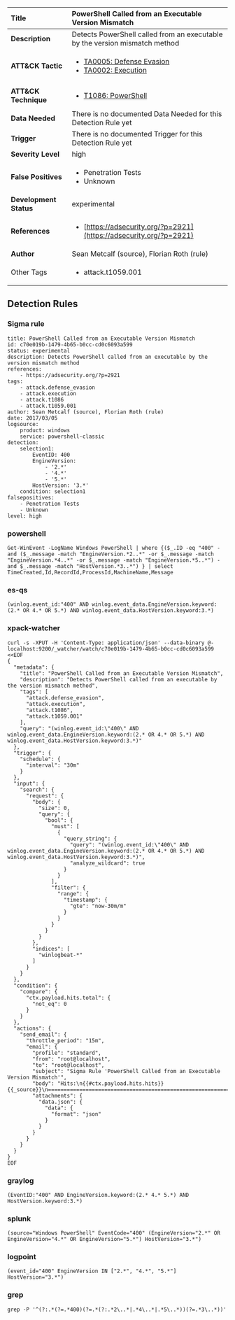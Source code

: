 | Title                    | PowerShell Called from an Executable Version Mismatch       |
|:-------------------------|:------------------|
| **Description**          | Detects PowerShell called from an executable by the version mismatch method |
| **ATT&amp;CK Tactic**    |  <ul><li>[TA0005: Defense Evasion](https://attack.mitre.org/tactics/TA0005)</li><li>[TA0002: Execution](https://attack.mitre.org/tactics/TA0002)</li></ul>  |
| **ATT&amp;CK Technique** | <ul><li>[T1086: PowerShell](https://attack.mitre.org/techniques/T1086)</li></ul>  |
| **Data Needed**          |  There is no documented Data Needed for this Detection Rule yet  |
| **Trigger**              |  There is no documented Trigger for this Detection Rule yet  |
| **Severity Level**       | high |
| **False Positives**      | <ul><li>Penetration Tests</li><li>Unknown</li></ul>  |
| **Development Status**   | experimental |
| **References**           | <ul><li>[https://adsecurity.org/?p=2921](https://adsecurity.org/?p=2921)</li></ul>  |
| **Author**               | Sean Metcalf (source), Florian Roth (rule) |
| Other Tags           | <ul><li>attack.t1059.001</li></ul> | 

## Detection Rules

### Sigma rule

```
title: PowerShell Called from an Executable Version Mismatch
id: c70e019b-1479-4b65-b0cc-cd0c6093a599
status: experimental
description: Detects PowerShell called from an executable by the version mismatch method
references:
    - https://adsecurity.org/?p=2921
tags:
    - attack.defense_evasion
    - attack.execution
    - attack.t1086
    - attack.t1059.001
author: Sean Metcalf (source), Florian Roth (rule)
date: 2017/03/05
logsource:
    product: windows
    service: powershell-classic
detection:
    selection1:
        EventID: 400
        EngineVersion:
            - '2.*'
            - '4.*'
            - '5.*'
        HostVersion: '3.*'
    condition: selection1
falsepositives:
    - Penetration Tests
    - Unknown
level: high

```





### powershell
    
```
Get-WinEvent -LogName Windows PowerShell | where {($_.ID -eq "400" -and ($_.message -match "EngineVersion.*2..*" -or $_.message -match "EngineVersion.*4..*" -or $_.message -match "EngineVersion.*5..*") -and $_.message -match "HostVersion.*3..*") } | select TimeCreated,Id,RecordId,ProcessId,MachineName,Message
```


### es-qs
    
```
(winlog.event_id:"400" AND winlog.event_data.EngineVersion.keyword:(2.* OR 4.* OR 5.*) AND winlog.event_data.HostVersion.keyword:3.*)
```


### xpack-watcher
    
```
curl -s -XPUT -H 'Content-Type: application/json' --data-binary @- localhost:9200/_watcher/watch/c70e019b-1479-4b65-b0cc-cd0c6093a599 <<EOF
{
  "metadata": {
    "title": "PowerShell Called from an Executable Version Mismatch",
    "description": "Detects PowerShell called from an executable by the version mismatch method",
    "tags": [
      "attack.defense_evasion",
      "attack.execution",
      "attack.t1086",
      "attack.t1059.001"
    ],
    "query": "(winlog.event_id:\"400\" AND winlog.event_data.EngineVersion.keyword:(2.* OR 4.* OR 5.*) AND winlog.event_data.HostVersion.keyword:3.*)"
  },
  "trigger": {
    "schedule": {
      "interval": "30m"
    }
  },
  "input": {
    "search": {
      "request": {
        "body": {
          "size": 0,
          "query": {
            "bool": {
              "must": [
                {
                  "query_string": {
                    "query": "(winlog.event_id:\"400\" AND winlog.event_data.EngineVersion.keyword:(2.* OR 4.* OR 5.*) AND winlog.event_data.HostVersion.keyword:3.*)",
                    "analyze_wildcard": true
                  }
                }
              ],
              "filter": {
                "range": {
                  "timestamp": {
                    "gte": "now-30m/m"
                  }
                }
              }
            }
          }
        },
        "indices": [
          "winlogbeat-*"
        ]
      }
    }
  },
  "condition": {
    "compare": {
      "ctx.payload.hits.total": {
        "not_eq": 0
      }
    }
  },
  "actions": {
    "send_email": {
      "throttle_period": "15m",
      "email": {
        "profile": "standard",
        "from": "root@localhost",
        "to": "root@localhost",
        "subject": "Sigma Rule 'PowerShell Called from an Executable Version Mismatch'",
        "body": "Hits:\n{{#ctx.payload.hits.hits}}{{_source}}\n================================================================================\n{{/ctx.payload.hits.hits}}",
        "attachments": {
          "data.json": {
            "data": {
              "format": "json"
            }
          }
        }
      }
    }
  }
}
EOF

```


### graylog
    
```
(EventID:"400" AND EngineVersion.keyword:(2.* 4.* 5.*) AND HostVersion.keyword:3.*)
```


### splunk
    
```
(source="Windows PowerShell" EventCode="400" (EngineVersion="2.*" OR EngineVersion="4.*" OR EngineVersion="5.*") HostVersion="3.*")
```


### logpoint
    
```
(event_id="400" EngineVersion IN ["2.*", "4.*", "5.*"] HostVersion="3.*")
```


### grep
    
```
grep -P '^(?:.*(?=.*400)(?=.*(?:.*2\..*|.*4\..*|.*5\..*))(?=.*3\..*))'
```



